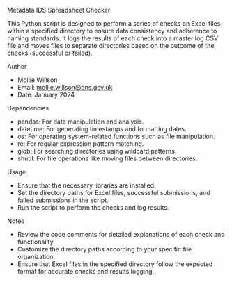 Metadata IDS Spreadsheet Checker

This Python script is designed to perform a series of checks on Excel files within a specified directory to ensure data consistency and adherence to naming standards. It logs the results of each check into a master log CSV file and moves files to separate directories based on the outcome of the checks (successful or failed).

Author
- Mollie Willson
- Email: mollie.willson@ons.gov.uk
- Date: January 2024

Dependencies
- pandas: For data manipulation and analysis.
- datetime: For generating timestamps and formatting dates.
- os: For operating system-related functions such as file manipulation.
- re: For regular expression pattern matching.
- glob: For searching directories using wildcard patterns.
- shutil: For file operations like moving files between directories.

Usage
- Ensure that the necessary libraries are installed.
- Set the directory paths for Excel files, successful submissions, and failed submissions in the script.
- Run the script to perform the checks and log results.

Notes
- Review the code comments for detailed explanations of each check and functionality.
- Customize the directory paths according to your specific file organization.
- Ensure that Excel files in the specified directory follow the expected format for accurate checks and results logging.